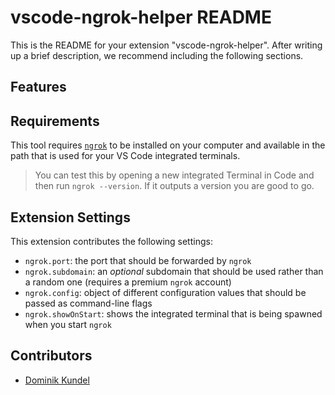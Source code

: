 # vscode-ngrok-helper README

This is the README for your extension "vscode-ngrok-helper". After writing up a brief description, we recommend including the following sections.

## Features



## Requirements

This tool requires [`ngrok`](https://ngrok.com) to be installed on your computer and available in the path that is used for your VS Code integrated terminals.

> You can test this by opening a new integrated Terminal in Code and then run `ngrok --version`. If it outputs a version you are good to go.

## Extension Settings

This extension contributes the following settings:

* `ngrok.port`: the port that should be forwarded by `ngrok`
* `ngrok.subdomain`: an _optional_ subdomain that should be used rather than a random one (requires a premium `ngrok` account)
* `ngrok.config`: object of different configuration values that should be passed as command-line flags
* `ngrok.showOnStart`: shows the integrated terminal that is being spawned when you start `ngrok`

## Contributors

* [Dominik Kundel](https://github.com/dkundel)